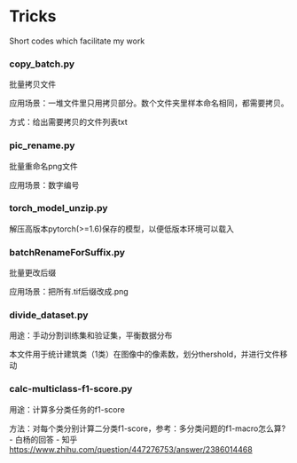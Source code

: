 # Tricks

Short codes which facilitate my work



### copy_batch.py

批量拷贝文件

应用场景：一堆文件里只用拷贝部分。数个文件夹里样本命名相同，都需要拷贝。

方式：给出需要拷贝的文件列表txt



### pic_rename.py

批量重命名png文件

应用场景：数字编号



### torch_model_unzip.py

解压高版本pytorch(>=1.6)保存的模型，以便低版本环境可以载入



### batchRenameForSuffix.py

批量更改后缀

应用场景：把所有.tif后缀改成.png



### divide_dataset.py

用途：手动分割训练集和验证集，平衡数据分布

本文件用于统计建筑类（1类）在图像中的像素数，划分thershold，并进行文件移动



### calc-multiclass-f1-score.py

用途：计算多分类任务的f1-score

方法：对每个类分别计算二分类f1-score，参考：多分类问题的f1-macro怎么算? - 白杨的回答 - 知乎 https://www.zhihu.com/question/447276753/answer/2386014468

